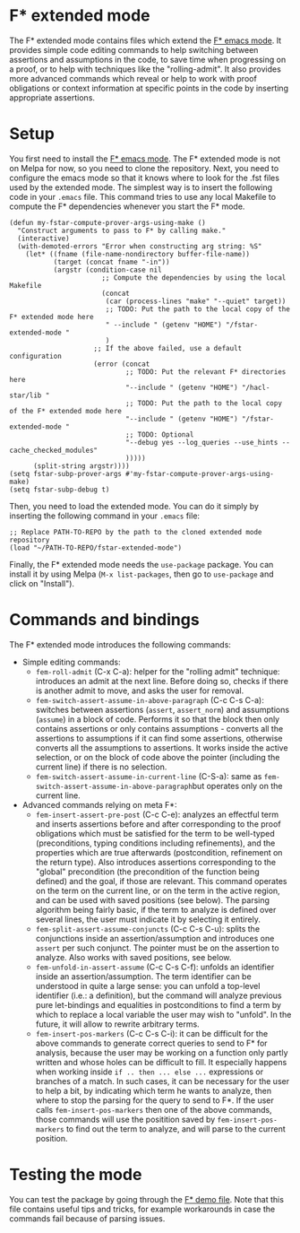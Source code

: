 # F* extended mode
The F* extended mode contains files which extend the [F* emacs mode](https://github.com/FStarLang/fstar-mode.el). It provides simple code editing commands to help switching between assertions and assumptions in the code, to save time when progressing on a proof, or to help with techniques like the "rolling-admit". It also provides more advanced commands which reveal or help to work with proof obligations or context information at specific points in the code by inserting appropriate assertions.

# Setup
You first need to install the [F* emacs mode](https://github.com/FStarLang/fstar-mode.el). The F* extended mode is not on Melpa for now, so you need to clone the repository. Next, you need to configure the emacs mode so that it knows where to look for the .fst files used by the extended mode. The simplest way is to insert the following code in your `.emacs` file. This command tries to use any local Makefile to compute the F* dependencies whenever you start the F* mode.

```
(defun my-fstar-compute-prover-args-using-make ()
  "Construct arguments to pass to F* by calling make."
  (interactive)
  (with-demoted-errors "Error when constructing arg string: %S"
    (let* ((fname (file-name-nondirectory buffer-file-name))
           (target (concat fname "-in"))
           (argstr (condition-case nil
                       ;; Compute the dependencies by using the local Makefile
                       (concat
                        (car (process-lines "make" "--quiet" target))
                        ;; TODO: Put the path to the local copy of the F* extended mode here
                        " --include " (getenv "HOME") "/fstar-extended-mode "
                        )
                     ;; If the above failed, use a default configuration
                     (error (concat
                     	     ;; TODO: Put the relevant F* directories here
                             "--include " (getenv "HOME") "/hacl-star/lib "
                             ;; TODO: Put the path to the local copy of the F* extended mode here
                             "--include " (getenv "HOME") "/fstar-extended-mode "
                             ;; TODO: Optional
                             "--debug yes --log_queries --use_hints --cache_checked_modules"
                             )))))
      (split-string argstr))))
(setq fstar-subp-prover-args #'my-fstar-compute-prover-args-using-make)
(setq fstar-subp-debug t)
```

Then, you need to load the extended mode. You can do it simply by inserting the following command in your `.emacs` file:

```
;; Replace PATH-TO-REPO by the path to the cloned extended mode repository
(load "~/PATH-TO-REPO/fstar-extended-mode")
```

Finally, the F* extended mode needs the `use-package` package. You can install it by using Melpa (`M-x list-packages`, then go to `use-package` and click on "Install").

# Commands and bindings
The F* extended mode introduces the following commands:
* Simple editing commands:
	* `fem-roll-admit` (C-x C-a): helper for the "rolling admit" technique: introduces an admit at the next line. Before doing so, checks if there is another admit to move, and asks the user for removal.
	* `fem-switch-assert-assume-in-above-paragraph` (C-c C-s C-a): switches between assertions (`assert`, `assert_norm`) and assumptions (`assume`) in a block of code. Performs it so that the block then only contains assertions or only contains assumptions - converts all the assertions to assumptions if it can find some assertions, otherwise converts all the assumptions to assertions. It works inside the active selection, or on the block of code above the pointer (including the current line) if there is no selection.
	* `fem-switch-assert-assume-in-current-line` (C-S-a): same as `fem-switch-assert-assume-in-above-paragraph`but operates only on the current line.
* Advanced commands relying on meta F*:
	* `fem-insert-assert-pre-post` (C-c C-e): analyzes an effectful term and inserts assertions before and after corresponding to the proof obligations which must be satisfied for the term to be well-typed (preconditions, typing conditions including refinements), and the properties which are true afterwards (postcondition, refinement on the return type). Also introduces assertions corresponding to the "global" precondition (the precondition of the function being defined) and the goal, if those are relevant. This command operates on the term on the current line, or on the term in the active region, and can be used with saved positions (see below). The parsing algorithm being fairly basic, if the term to analyze is defined over several lines, the user must indicate it by selecting it entirely.
	* `fem-split-assert-assume-conjuncts` (C-c C-s C-u): splits the conjunctions inside an assertion/assumption and introduces one `assert` per such conjunct. The pointer must be on the assertion to analyze. Also works with saved positions, see below.
	* `fem-unfold-in-assert-assume` (C-c C-s C-f): unfolds an identifier inside an assertion/assumption. The term identifier can be understood in quite a large sense: you can unfold a top-level identifier (i.e.: a definition), but the command will analyze previous pure let-bindings and equalities in postconditions to find a term by which to replace a local variable the user may wish to "unfold". In the future, it will allow to rewrite arbitrary terms.
	* `fem-insert-pos-markers` (C-c C-s C-i): it can be difficult for the above commands to generate correct queries to send to F* for analysis, because the user may be working on a function only partly written and whose holes can be difficult to fill. It especially happens when working inside `if .. then ... else ...` expressions or branches of a match.  In such cases, it can be necessary for the user to help a bit, by indicating which term he wants to analyze, then where to stop the parsing for the query to send to F*. If the user calls `fem-insert-pos-markers` then one of the above commands, those commands will use the positition saved by `fem-insert-pos-markers` to find out the term to analyze, and will parse to the current position.

# Testing the mode
You can test the package by going through the [F* demo file](./FEM.Demo.fst).
Note that this file contains useful tips and tricks, for example workarounds in case the commands fail because of parsing issues.

